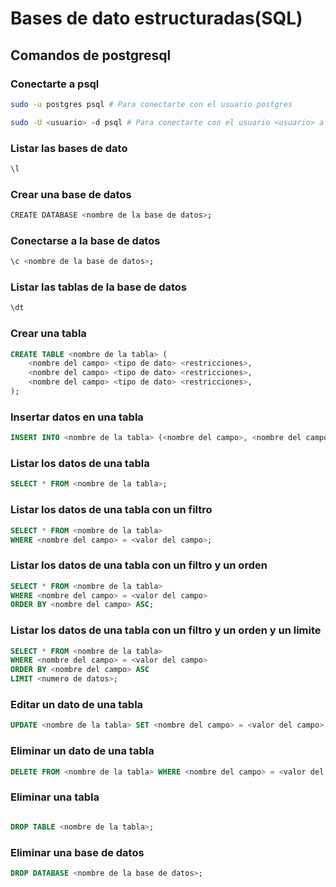 # Bases de dato estructuradas(SQL)

## Comandos de postgresql

### Conectarte a psql

```bash
sudo -u postgres psql # Para conectarte con el usuario postgres

sudo -U <usuario> -d psql # Para conectarte con el usuario <usuario> a la base de datos psql
```

### Listar las bases de dato

```bash
\l
```

### Crear una base de datos

```bash
CREATE DATABASE <nombre de la base de datos>;
```

### Conectarse a la base de datos

```bash
\c <nombre de la base de datos>;
```

### Listar las tablas de la base de datos

```bash
\dt
```

### Crear una tabla

```sql
CREATE TABLE <nombre de la tabla> (
    <nombre del campo> <tipo de dato> <restricciones>,
    <nombre del campo> <tipo de dato> <restricciones>,
    <nombre del campo> <tipo de dato> <restricciones>,
);
```

### Insertar datos en una tabla

```sql
INSERT INTO <nombre de la tabla> (<nombre del campo>, <nombre del campo>, <nombre del campo>) VALUES (<valor del campo>, <valor del campo>, <valor del campo>);
```

### Listar los datos de una tabla

```sql
SELECT * FROM <nombre de la tabla>;
```

### Listar los datos de una tabla con un filtro

```sql
SELECT * FROM <nombre de la tabla>
WHERE <nombre del campo> = <valor del campo>;
```

### Listar los datos de una tabla con un filtro y un orden

```sql
SELECT * FROM <nombre de la tabla>
WHERE <nombre del campo> = <valor del campo>
ORDER BY <nombre del campo> ASC;
```

### Listar los datos de una tabla con un filtro y un orden y un limite

```sql
SELECT * FROM <nombre de la tabla>
WHERE <nombre del campo> = <valor del campo>
ORDER BY <nombre del campo> ASC
LIMIT <numero de datos>;
```

### Editar un dato de una tabla

```sql
UPDATE <nombre de la tabla> SET <nombre del campo> = <valor del campo> WHERE <nombre del campo> = <valor del campo>;
```

### Eliminar un dato de una tabla

```sql
DELETE FROM <nombre de la tabla> WHERE <nombre del campo> = <valor del campo>;
```

### Eliminar una tabla

```sql

DROP TABLE <nombre de la tabla>;
```

### Eliminar una base de datos

```sql
DROP DATABASE <nombre de la base de datos>;
```
